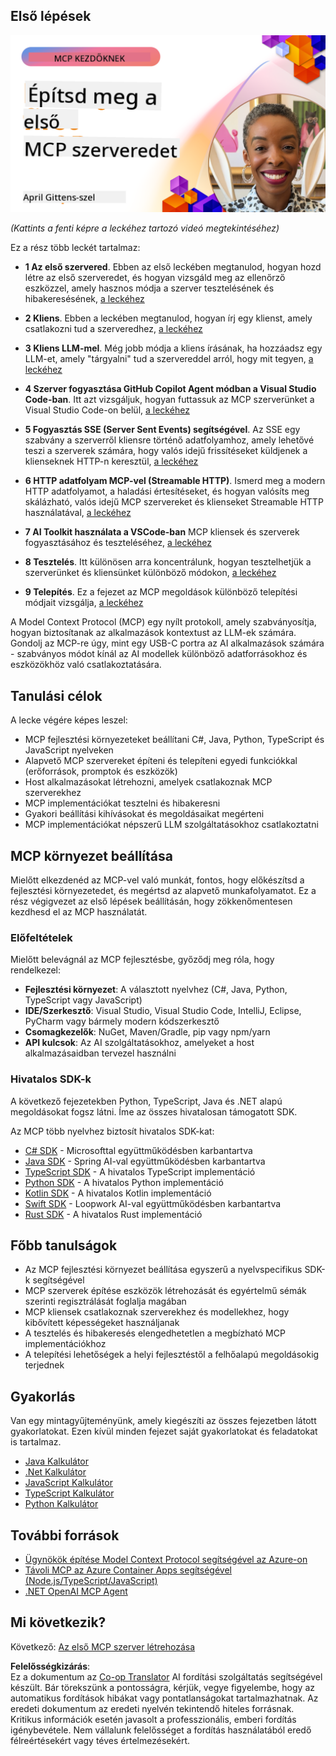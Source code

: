<!--
CO_OP_TRANSLATOR_METADATA:
{
  "original_hash": "858362ce0118de3fec0f9114bf396101",
  "translation_date": "2025-08-19T15:08:55+00:00",
  "source_file": "03-GettingStarted/README.md",
  "language_code": "hu"
}
-->
## Első lépések  

[![Építsd meg az első MCP szerveredet](../../../translated_images/04.0ea920069efd979a0b2dad51e72c1df7ead9c57b3305796068a6cee1f0dd6674.hu.png)](https://youtu.be/sNDZO9N4m9Y)

_(Kattints a fenti képre a leckéhez tartozó videó megtekintéséhez)_

Ez a rész több leckét tartalmaz:

- **1 Az első szervered**. Ebben az első leckében megtanulod, hogyan hozd létre az első szerveredet, és hogyan vizsgáld meg az ellenőrző eszközzel, amely hasznos módja a szerver tesztelésének és hibakeresésének, [a leckéhez](01-first-server/README.md)

- **2 Kliens**. Ebben a leckében megtanulod, hogyan írj egy klienst, amely csatlakozni tud a szerveredhez, [a leckéhez](02-client/README.md)

- **3 Kliens LLM-mel**. Még jobb módja a kliens írásának, ha hozzáadsz egy LLM-et, amely "tárgyalni" tud a szervereddel arról, hogy mit tegyen, [a leckéhez](03-llm-client/README.md)

- **4 Szerver fogyasztása GitHub Copilot Agent módban a Visual Studio Code-ban**. Itt azt vizsgáljuk, hogyan futtassuk az MCP szerverünket a Visual Studio Code-on belül, [a leckéhez](04-vscode/README.md)

- **5 Fogyasztás SSE (Server Sent Events) segítségével**. Az SSE egy szabvány a szerverről kliensre történő adatfolyamhoz, amely lehetővé teszi a szerverek számára, hogy valós idejű frissítéseket küldjenek a klienseknek HTTP-n keresztül, [a leckéhez](05-sse-server/README.md)

- **6 HTTP adatfolyam MCP-vel (Streamable HTTP)**. Ismerd meg a modern HTTP adatfolyamot, a haladási értesítéseket, és hogyan valósíts meg skálázható, valós idejű MCP szervereket és klienseket Streamable HTTP használatával, [a leckéhez](06-http-streaming/README.md)

- **7 AI Toolkit használata a VSCode-ban** MCP kliensek és szerverek fogyasztásához és teszteléséhez, [a leckéhez](07-aitk/README.md)

- **8 Tesztelés**. Itt különösen arra koncentrálunk, hogyan tesztelhetjük a szerverünket és kliensünket különböző módokon, [a leckéhez](08-testing/README.md)

- **9 Telepítés**. Ez a fejezet az MCP megoldások különböző telepítési módjait vizsgálja, [a leckéhez](09-deployment/README.md)


A Model Context Protocol (MCP) egy nyílt protokoll, amely szabványosítja, hogyan biztosítanak az alkalmazások kontextust az LLM-ek számára. Gondolj az MCP-re úgy, mint egy USB-C portra az AI alkalmazások számára - szabványos módot kínál az AI modellek különböző adatforrásokhoz és eszközökhöz való csatlakoztatására.

## Tanulási célok

A lecke végére képes leszel:

- MCP fejlesztési környezeteket beállítani C#, Java, Python, TypeScript és JavaScript nyelveken
- Alapvető MCP szervereket építeni és telepíteni egyedi funkciókkal (erőforrások, promptok és eszközök)
- Host alkalmazásokat létrehozni, amelyek csatlakoznak MCP szerverekhez
- MCP implementációkat tesztelni és hibakeresni
- Gyakori beállítási kihívásokat és megoldásaikat megérteni
- MCP implementációkat népszerű LLM szolgáltatásokhoz csatlakoztatni

## MCP környezet beállítása

Mielőtt elkezdenéd az MCP-vel való munkát, fontos, hogy előkészítsd a fejlesztési környezetedet, és megértsd az alapvető munkafolyamatot. Ez a rész végigvezet az első lépések beállításán, hogy zökkenőmentesen kezdhesd el az MCP használatát.

### Előfeltételek

Mielőtt belevágnál az MCP fejlesztésbe, győződj meg róla, hogy rendelkezel:

- **Fejlesztési környezet**: A választott nyelvhez (C#, Java, Python, TypeScript vagy JavaScript)
- **IDE/Szerkesztő**: Visual Studio, Visual Studio Code, IntelliJ, Eclipse, PyCharm vagy bármely modern kódszerkesztő
- **Csomagkezelők**: NuGet, Maven/Gradle, pip vagy npm/yarn
- **API kulcsok**: Az AI szolgáltatásokhoz, amelyeket a host alkalmazásaidban tervezel használni


### Hivatalos SDK-k

A következő fejezetekben Python, TypeScript, Java és .NET alapú megoldásokat fogsz látni. Íme az összes hivatalosan támogatott SDK.

Az MCP több nyelvhez biztosít hivatalos SDK-kat:
- [C# SDK](https://github.com/modelcontextprotocol/csharp-sdk) - Microsofttal együttműködésben karbantartva
- [Java SDK](https://github.com/modelcontextprotocol/java-sdk) - Spring AI-val együttműködésben karbantartva
- [TypeScript SDK](https://github.com/modelcontextprotocol/typescript-sdk) - A hivatalos TypeScript implementáció
- [Python SDK](https://github.com/modelcontextprotocol/python-sdk) - A hivatalos Python implementáció
- [Kotlin SDK](https://github.com/modelcontextprotocol/kotlin-sdk) - A hivatalos Kotlin implementáció
- [Swift SDK](https://github.com/modelcontextprotocol/swift-sdk) - Loopwork AI-val együttműködésben karbantartva
- [Rust SDK](https://github.com/modelcontextprotocol/rust-sdk) - A hivatalos Rust implementáció

## Főbb tanulságok

- Az MCP fejlesztési környezet beállítása egyszerű a nyelvspecifikus SDK-k segítségével
- MCP szerverek építése eszközök létrehozását és egyértelmű sémák szerinti regisztrálását foglalja magában
- MCP kliensek csatlakoznak szerverekhez és modellekhez, hogy kibővített képességeket használjanak
- A tesztelés és hibakeresés elengedhetetlen a megbízható MCP implementációkhoz
- A telepítési lehetőségek a helyi fejlesztéstől a felhőalapú megoldásokig terjednek

## Gyakorlás

Van egy mintagyűjteményünk, amely kiegészíti az összes fejezetben látott gyakorlatokat. Ezen kívül minden fejezet saját gyakorlatokat és feladatokat is tartalmaz.

- [Java Kalkulátor](./samples/java/calculator/README.md)
- [.Net Kalkulátor](../../../03-GettingStarted/samples/csharp)
- [JavaScript Kalkulátor](./samples/javascript/README.md)
- [TypeScript Kalkulátor](./samples/typescript/README.md)
- [Python Kalkulátor](../../../03-GettingStarted/samples/python)

## További források

- [Ügynökök építése Model Context Protocol segítségével az Azure-on](https://learn.microsoft.com/azure/developer/ai/intro-agents-mcp)
- [Távoli MCP az Azure Container Apps segítségével (Node.js/TypeScript/JavaScript)](https://learn.microsoft.com/samples/azure-samples/mcp-container-ts/mcp-container-ts/)
- [.NET OpenAI MCP Agent](https://learn.microsoft.com/samples/azure-samples/openai-mcp-agent-dotnet/openai-mcp-agent-dotnet/)

## Mi következik?

Következő: [Az első MCP szerver létrehozása](01-first-server/README.md)

**Felelősségkizárás**:  
Ez a dokumentum az [Co-op Translator](https://github.com/Azure/co-op-translator) AI fordítási szolgáltatás segítségével készült. Bár törekszünk a pontosságra, kérjük, vegye figyelembe, hogy az automatikus fordítások hibákat vagy pontatlanságokat tartalmazhatnak. Az eredeti dokumentum az eredeti nyelvén tekintendő hiteles forrásnak. Kritikus információk esetén javasolt a professzionális, emberi fordítás igénybevétele. Nem vállalunk felelősséget a fordítás használatából eredő félreértésekért vagy téves értelmezésekért.